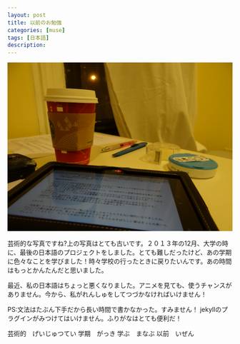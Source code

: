```yaml
---
layout: post
title: 以前のお勉強
categories: [muse]
tags: [日本語]
description: 
---
```


![alt text](/images/previously.JPG)

芸術的な写真ですね?上の写真はとても古いです。２０１３年の12月、大学の時に、最後の日本語のプロジェクトをしました。とても難しだったけど、あの学期に色々なことを学びました！時々学校の行ったときに戻りたいんです。あの時間はもっとかんたんだと思いました。

最近、私の日本語はちょっと悪くなりました。アニメを見ても、使うチャンスがありません。今から、私がれんしゅをしてつづかなければいけません！

PS:文法はたぶん下手だから長い時間で書かなかった。すみません！ jekyllのプラグインがみつけてはいけません。ふりがなはとても便利だ！

芸術的　げいじゅつてい
学期　がっき
学ぶ　まなぶ
以前　いぜん